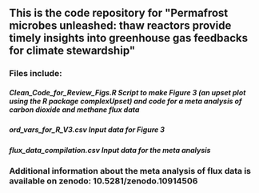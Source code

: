 ## This is the code repository for "Permafrost microbes unleashed: thaw reactors provide timely insights into greenhouse gas feedbacks for climate stewardship"

### Files include:

##### Clean_Code_for_Review_Figs.R Script to make Figure 3 (an upset plot using the R package complexUpset) and code for a meta analysis of carbon dioxide and methane flux data

##### ord_vars_for_R_V3.csv Input data for Figure 3

##### flux_data_compilation.csv Input data for the meta analysis

### Additional information about the meta analysis of flux data is available on zenodo: 10.5281/zenodo.10914506
